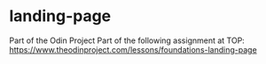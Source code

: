 # landing-page
Part of the Odin Project
Part of the following assignment at TOP: https://www.theodinproject.com/lessons/foundations-landing-page